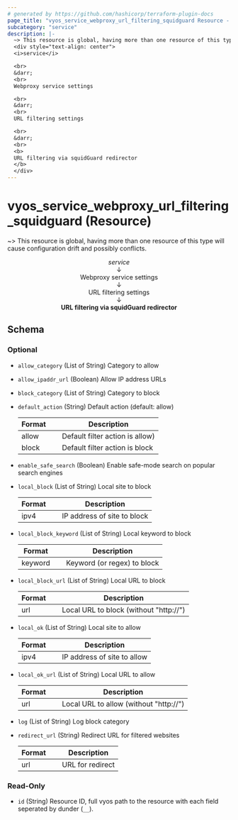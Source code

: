 ```yaml
---
# generated by https://github.com/hashicorp/terraform-plugin-docs
page_title: "vyos_service_webproxy_url_filtering_squidguard Resource - vyos"
subcategory: "service"
description: |-
  ~> This resource is global, having more than one resource of this type will cause configuration drift and possibly conflicts.
  <div style="text-align: center">
  <i>service</i>

  <br>
  &darr;
  <br>
  Webproxy service settings

  <br>
  &darr;
  <br>
  URL filtering settings

  <br>
  &darr;
  <br>
  <b>
  URL filtering via squidGuard redirector
  </b>
  </div>
---
```


# vyos_service_webproxy_url_filtering_squidguard (Resource)

~> This resource is global, having more than one resource of this type will cause configuration drift and possibly conflicts.

<div style="text-align: center">
<i>service</i>

<br>
&darr;
<br>
Webproxy service settings

<br>
&darr;
<br>
URL filtering settings

<br>
&darr;
<br>
<b>
URL filtering via squidGuard redirector
</b>
</div>



<!-- schema generated by tfplugindocs -->
## Schema

### Optional

- `allow_category` (List of String) Category to allow
- `allow_ipaddr_url` (Boolean) Allow IP address URLs
- `block_category` (List of String) Category to block
- `default_action` (String) Default action (default: allow)

    |  Format &emsp; | Description  |
    |----------|---------------|
    |  allow  &emsp; |  Default filter action is allow)  |
    |  block  &emsp; |  Default filter action is block  |
- `enable_safe_search` (Boolean) Enable safe-mode search on popular search engines
- `local_block` (List of String) Local site to block

    |  Format &emsp; | Description  |
    |----------|---------------|
    |  ipv4  &emsp; |  IP address of site to block  |
- `local_block_keyword` (List of String) Local keyword to block

    |  Format &emsp; | Description  |
    |----------|---------------|
    |  keyword  &emsp; |  Keyword (or regex) to block  |
- `local_block_url` (List of String) Local URL to block

    |  Format &emsp; | Description  |
    |----------|---------------|
    |  url  &emsp; |  Local URL to block (without "http://")  |
- `local_ok` (List of String) Local site to allow

    |  Format &emsp; | Description  |
    |----------|---------------|
    |  ipv4  &emsp; |  IP address of site to allow  |
- `local_ok_url` (List of String) Local URL to allow

    |  Format &emsp; | Description  |
    |----------|---------------|
    |  url  &emsp; |  Local URL to allow (without "http://")  |
- `log` (List of String) Log block category
- `redirect_url` (String) Redirect URL for filtered websites

    |  Format &emsp; | Description  |
    |----------|---------------|
    |  url  &emsp; |  URL for redirect  |

### Read-Only

- `id` (String) Resource ID, full vyos path to the resource with each field seperated by dunder (`__`).
